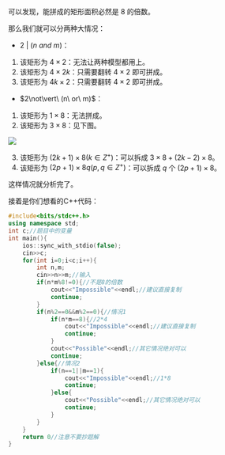 可以发现，能拼成的矩形面积必然是 $8$ 的倍数。

那么我们就可以分两种大情况：

- $2\ \vert\ (n\ and\ m)$：
1. 该矩形为 $4\times2$：无法让两种模型都用上。
2. 该矩形为 $4\times2k$：只需要翻转 $4\times2$ 即可拼成。
3. 该矩形为 $4k\times2$：只需要翻转 $4\times2$ 即可拼成。
- $2\not\vert\ (n\ or\ m)$：
1. 该矩形为 $1\times8$：无法拼成。
2. 该矩形为 $3\times8$：见下图。

![](https://cdn.luogu.com.cn/upload/image_hosting/g7sglnmk.png)

3. 该矩形为 $(2k+1)\times8(k∈Z^+)$：可以拆成 $3\times8+(2k-2)\times8$。
4. 该矩形为 $(2p+1)\times8q(p,q∈Z^+)$：可以拆成 $q$ 个 $(2p+1)\times8$。

这样情况就分析完了。

接着是你们想看的C++代码：

```cpp
#include<bits/stdc++.h>
using namespace std;
int c;//题目中的变量 
int main(){
	ios::sync_with_stdio(false);
	cin>>c;
	for(int i=0;i<c;i++){
		int n,m;
		cin>>n>>m;//输入
		if(n*m%8!=0){//不是8的倍数 
			cout<<"Impossible"<<endl;//建议直接复制
			continue;
		}
		if(n%2==0&&m%2==0){//情况1
			if(n*m==8){//2*4
				cout<<"Impossible"<<endl;//建议直接复制
				continue;
			}
			cout<<"Possible"<<endl;//其它情况绝对可以 
			continue;
		}else{//情况2
			if(n==1||m==1){
				cout<<"Impossible"<<endl;//1*8 
				continue;
			}else{
				cout<<"Possible"<<endl;//其它情况绝对可以 
				continue;
			} 
		}
	}
	return 0//注意不要抄题解
} 
```
